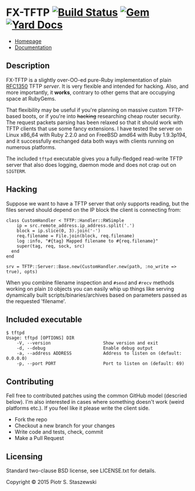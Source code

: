 # FX-TFTP [![Build Status](https://travis-ci.org/drbig/fx-tftp.svg?branch=master)](https://travis-ci.org/drbig/fx-tftp) [![Gem](http://img.shields.io/gem/v/fx-tftp.svg)](https://rubygems.org/gems/fx-tftp) [![Yard Docs](http://img.shields.io/badge/yard-docs-blue.svg)](http://www.rubydoc.info/github/drbig/fx-tftp/master)

* [Homepage](https://github.com/drbig/fx-tftp)
* [Documentation](http://rubydoc.info/gems/fx-tftp/frames)

## Description

FX-TFTP is a slightly over-OO-ed pure-Ruby implementation of plain [RFC1350](https://www.ietf.org/rfc/rfc1350.txt) TFTP *server*. It is very flexible and intended for hacking. Also, and more importantly, it **works**, contrary to other gems that are occupying space at RubyGems.

That flexibility may be useful if you're planning on massive custom TFTP-based boots, or if you're into ~~hacking~~ researching cheap router security. The request packets parsing has been relaxed so that it should work with TFTP clients that use some fancy extensions. I have tested the server on Linux x86_64 with Ruby 2.2.0 and on FreeBSD amd64 with Ruby 1.9.3p194, and it successfully exchanged data both ways with clients running on numerous platforms.

The included `tftpd` executable gives you a fully-fledged read-write TFTP server that also does logging, daemon mode and does not crap out on `SIGTERM`.

## Hacking

Suppose we want to have a TFTP server that only supports reading, but the files served should depend on the IP block the client is connecting from:

    class CustomHandler < TFTP::Handler::RWSimple
        ip = src.remote_address.ip_address.split('.')
        block = ip.slice(0, 3).join('-')
        req.filename = File.join(block, req.filename)
        log :info, "#{tag} Mapped filename to #{req.filename}"
        super(tag, req, sock, src)
      end
    end
    
    srv = TFTP::Server::Base.new(CustomHandler.new(path, :no_write => true), opts)

When you combine filename inspection and `#send` and `#recv` methods working on plain `IO` objects you can easily whip up things like serving dynamically built scripts/binaries/archives based on parameters passed as the requested 'filename'.

## Included executable

    $ tftpd
    Usage: tftpd [OPTIONS] DIR
        -V, --version                    Show version and exit
        -d, --debug                      Enable debug output
        -a, --address ADDRESS            Address to listen on (default: 0.0.0.0)
        -p, --port PORT                  Port to listen on (default: 69)

## Contributing

Fell free to contributed patches using the common GitHub model (descried below). I'm also interested in cases where something doesn't work (weird platforms etc.). If you feel like it please write the client side.

 - Fork the repo
 - Checkout a new branch for your changes
 - Write code and tests, check, commit
 - Make a Pull Request

## Licensing

Standard two-clause BSD license, see LICENSE.txt for details.

Copyright © 2015 Piotr S. Staszewski
